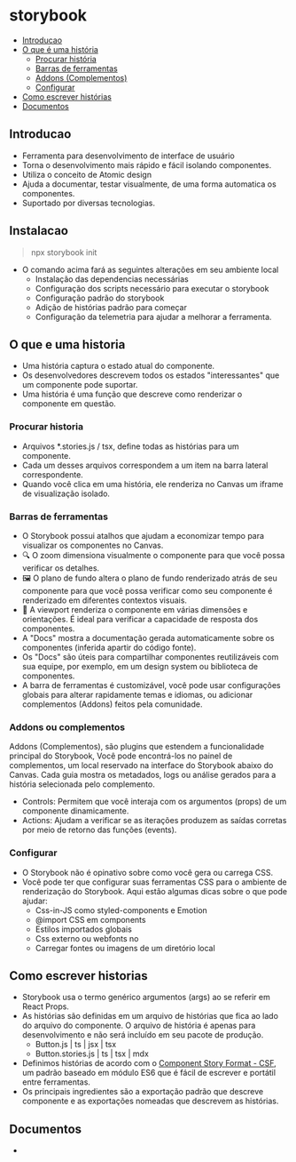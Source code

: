 # storybook

- [Introducao](#introducao)
- [O que é uma história](#o-que-e-uma-historia)
    - [Procurar história](#procurar-historia)
    - [Barras de ferramentas](#barras-de-ferramentas)
    - [Addons (Complementos)](#addons-ou-complementos)
    - [Configurar](#configurar)
- [Como escrever histórias](#como-escrever-historias)
- [Documentos](#documentos)

## Introducao

- Ferramenta para desenvolvimento de interface de usuário
- Torna o desenvolvimento mais rápido e fácil isolando componentes.
- Utiliza o conceito de Atomic design
- Ajuda a documentar, testar visualmente, de uma forma automatica os componentes.
- Suportado por diversas tecnologias.

## Instalacao

> npx storybook init

- O comando acima fará as seguintes alterações em seu ambiente local
    - Instalação das dependencias necessárias
    - Configuração dos scripts necessário para executar o storybook
    - Configuração padrão do storybook
    - Adição de histórias padrão para começar
    - Configuração da telemetria para ajudar a melhorar a ferramenta.

## O que e uma historia

- Uma história captura o estado atual do componente. 
- Os desenvolvedores descrevem todos os estados "interessantes" que um componente pode suportar.
- Uma história é uma função que descreve como renderizar o componente em questão.

### Procurar historia

- Arquivos *.stories.js / tsx, define todas as histórias para um componente.
- Cada um desses arquivos correspondem a um item na barra lateral correspondente.
- Quando você clica em uma história, ele renderiza no Canvas um iframe de visualização isolado.

### Barras de ferramentas

- O Storybook possui atalhos que ajudam a economizar tempo para visualizar os componentes no Canvas.
- 🔍 O zoom dimensiona visualmente o componente para que você possa verificar os detalhes.
- 🖼 O plano de fundo altera o plano de fundo renderizado atrás de seu componente para que você possa verificar como seu componente é renderizado em diferentes contextos visuais.
- 📱 A viewport renderiza o componente em várias dimensões e orientações. É ideal para verificar a capacidade de resposta dos componentes. 
- A "Docs" mostra a documentação gerada automaticamente sobre os componentes (inferida apartir do código fonte). 
- Os "Docs" são úteis para compartilhar componentes reutilizáveis com sua equipe, por exemplo, em um design system ou biblioteca de componentes.
- A barra de ferramentas é customizável, você pode usar configurações globais para alterar rapidamente temas e idiomas, ou adicionar complementos (Addons) feitos pela comunidade.

### Addons ou complementos

Addons (Complementos), são plugins que estendem a funcionalidade principal do Storybook, Você pode encontrá-los no painel de complementos, um local reservado na interface do Storybook abaixo do Canvas. Cada guia mostra os metadados, logs ou análise gerados para a história selecionada pelo complemento.

- Controls: Permitem que você interaja com os argumentos (props) de um componente dinamicamente.
- Actions: Ajudam a verificar se as iterações produzem as saídas corretas por meio de retorno das funções (events).

### Configurar

- O Storybook não é opinativo sobre como você gera ou carrega CSS.
- Você pode ter que configurar suas ferramentas CSS para o ambiente de renderização do Storybook. Aqui estão algumas dicas sobre o que pode ajudar:
    - Css-in-JS como styled-components e Emotion
    - @import CSS em components
    - Estilos importados globais
    - Css externo ou webfonts no <head>
    - Carregar fontes ou imagens de um diretório local

## Como escrever historias

- Storybook usa o termo genérico argumentos (args) ao se referir em React Props.
- As histórias são definidas em um arquivo de histórias que fica ao lado do arquivo do componente. O arquivo de história é apenas para desenvolvimento e não será incluído em seu pacote de produção. 
    - Button.js | ts | jsx | tsx
    - Button.stories.js | ts | tsx | mdx
- Definimos histórias de acordo com o [Component Story Format - CSF](https://storybook.js.org/docs/react/api/csf), um padrão baseado em módulo ES6 que é fácil de escrever e portátil entre ferramentas.
- Os principais ingredientes são a exportação padrão que descreve componente e as exportações nomeadas que descrevem as histórias.

## Documentos

-